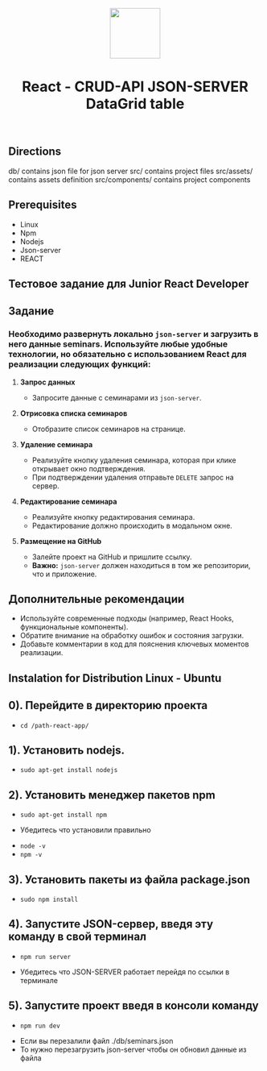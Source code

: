 <p align="center">
    <a href="https://reactjs.org" target="_blank">
        <img src="https://avatars.githubusercontent.com/u/6412038?s=200&v=4" height="100px">
    </a>
    <h1 align="center">React - CRUD-API JSON-SERVER DataGrid table</h1>
    <br>
</p>

Directions
----------
   db/                     contains json file for json server
	src/                    contains project files
   src/assets/             contains assets definition
   src/components/         contains project components

Prerequisites
-------------

* Linux
* Npm
* Nodejs
* Json-server
* REACT


Тестовое задание для Junior React Developer
-------------------------------------------

## Задание

### Необходимо развернуть локально `json-server` и загрузить в него данные **seminars**. Используйте любые удобные технологии, но обязательно с использованием React для реализации следующих функций:

1. **Запрос данных**

   - Запросите данные с семинарами из `json-server`.

2. **Отрисовка списка семинаров**

   - Отобразите список семинаров на странице.

3. **Удаление семинара**

   - Реализуйте кнопку удаления семинара, которая при клике открывает окно подтверждения.
   - При подтверждении удаления отправьте `DELETE` запрос на сервер.

4. **Редактирование семинара**

   - Реализуйте кнопку редактирования семинара.
   - Редактирование должно происходить в модальном окне.

5. **Размещение на GitHub**
   - Залейте проект на GitHub и пришлите ссылку.
   - **Важно:** `json-server` должен находиться в том же репозитории, что и приложение.

## Дополнительные рекомендации

- Используйте современные подходы (например, React Hooks, функциональные компоненты).
- Обратите внимание на обработку ошибок и состояния загрузки.
- Добавьте комментарии в код для пояснения ключевых моментов реализации.


Instalation for Distribution Linux - Ubuntu
-------------------------------------------

## 0). Перейдите в директорию проекта
* ``` cd /path-react-app/ ```

## 1). Установить nodejs.
* ``` sudo apt-get install nodejs ```

## 2). Установить менеджер пакетов npm
* ``` sudo apt-get install npm ```

- Убедитесь что установили правильно
* ``` node -v ```
* ``` npm -v ```

## 3). Установить пакеты из файла package.json
* ``` sudo npm install ```

## 4). Запустите JSON-сервер, введя эту команду в свой терминал
* ``` npm run server ```

- Убедитесь что JSON-SERVER работает перейдя по ссылки в терминале

## 5). Запустите проект введя в консоли команду
* ``` npm run dev ```

- Если вы перезалили файл ./db/seminars.json
- То нужно перезагрузить json-server чтобы он обновил данные из файла

